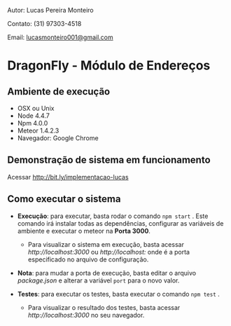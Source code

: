 Autor: Lucas Pereira Monteiro

Contato: (31) 97303-4518

Email: lucasmonteiro001@gmail.com

DragonFly - Módulo de Endereços
===============================

Ambiente de execução
--------------------
- OSX ou Unix
- Node 4.4.7
- Npm 4.0.0
- Meteor 1.4.2.3
- Navegador: Google Chrome

Demonstração de sistema em funcionamento
----------------------------------------

Acessar http://bit.ly/implementacao-lucas

Como executar o sistema
-----------------------
- **Execução**: para executar, basta rodar o comando 
```npm start``` . Este comando irá instalar todas as dependências, configurar as variáveis de ambiente e executar o meteor na **Porta 3000**.
    - Para visualizar o sistema em execução, basta acessar *http://localhost:3000* ou *http://localhost:<port>* onde <port> é a porta especificado no arquivo de configuração.

- **Nota**: para mudar a porta de execução, basta editar o arquivo *package.json* e alterar a variável ```port``` para o novo valor.
 
- **Testes**: para executar os testes, basta executar o comando ```npm test``` .
    - Para visualizar o resultado dos testes, basta acessar *http://localhost:3000* no seu navegador. 

